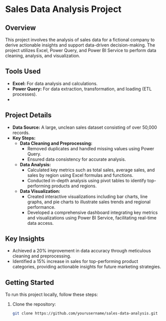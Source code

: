 # Sales Data Analysis Project

## Overview

This project involves the analysis of sales data for a fictional company to derive actionable insights and support data-driven decision-making. The project utilizes Excel, Power Query, and Power BI Service to perform data cleaning, analysis, and visualization.

## Tools Used

- **Excel:** For data analysis and calculations.
- **Power Query:** For data extraction, transformation, and loading (ETL processes).
-

## Project Details

- **Data Source:** A large, unclean sales dataset consisting of over 50,000 records.
- **Key Steps:**
  - **Data Cleaning and Preprocessing:**
    - Removed duplicates and handled missing values using Power Query.
    - Ensured data consistency for accurate analysis.
  - **Data Analysis:**
    - Calculated key metrics such as total sales, average sales, and sales by region using Excel formulas and functions.
    - Conducted in-depth analysis using pivot tables to identify top-performing products and regions.
  - **Data Visualization:**
    - Created interactive visualizations including bar charts, line graphs, and pie charts to illustrate sales trends and regional performance.
    - Developed a comprehensive dashboard integrating key metrics and visualizations using Power BI Service, facilitating real-time data access.

## Key Insights

- Achieved a 20% improvement in data accuracy through meticulous cleaning and preprocessing.
- Identified a 15% increase in sales for top-performing product categories, providing actionable insights for future marketing strategies.

## Getting Started

To run this project locally, follow these steps:

1. Clone the repository:
   ```bash
   git clone https://github.com/yourusername/sales-data-analysis.git
